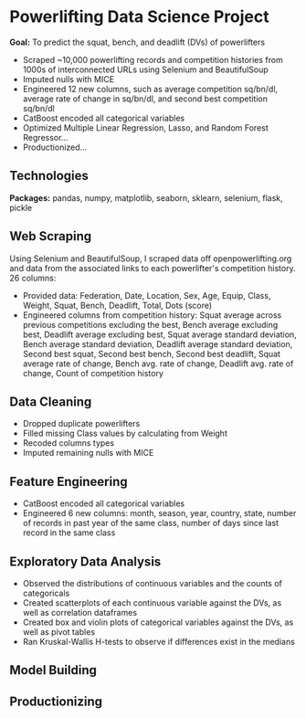 # Powerlifting Data Science Project
**Goal:** To predict the squat, bench, and deadlift (DVs) of powerlifters
* Scraped ~10,000 powerlifting records and competition histories from 1000s of interconnected URLs using Selenium and BeautifulSoup
* Imputed nulls with MICE
* Engineered 12 new columns, such as average competition sq/bn/dl, average rate of change in sq/bn/dl, and second best competition sq/bn/dl
* CatBoost encoded all categorical variables
* Optimized Multiple Linear Regression, Lasso, and Random Forest Regressor...
* Productionized...

## Technologies
**Packages:** pandas, numpy, matplotlib, seaborn, sklearn, selenium, flask, pickle


## Web Scraping
Using Selenium and BeautifulSoup, I scraped data off openpowerlifting.org and data from the associated links to each powerlifter's competition history. 
26 columns:
* Provided data: Federation, Date, Location, Sex, Age, Equip, Class, Weight, Squat, Bench, Deadlift, Total, Dots (score)
* Engineered columns from competition history: Squat average across previous competitions excluding the best, Bench average excluding best, Deadlift average excluding best, Squat average standard deviation, Bench average standard deviation, Deadlift average standard deviation, Second best squat, Second best bench, Second best deadlift, Squat average rate of change, Bench avg. rate of change, Deadlift avg. rate of change, Count of competition history

## Data Cleaning
* Dropped duplicate powerlifters
* Filled missing Class values by calculating from Weight
* Recoded columns types
* Imputed remaining nulls with MICE

## Feature Engineering
* CatBoost encoded all categorical variables
* Engineered 6 new columns: month, season, year, country, state, number of records in past year of the same class, number of days since last record in the same class

## Exploratory Data Analysis
* Observed the distributions of continuous variables and the counts of categoricals
* Created scatterplots of each continuous variable against the DVs, as well as correlation dataframes
* Created box and violin plots of categorical variables against the DVs, as well as pivot tables
* Ran Kruskal-Wallis H-tests to observe if differences exist in the medians

## Model Building


## Productionizing

